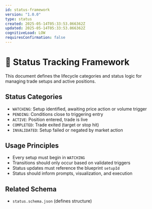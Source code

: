 ```yaml
---
id: status-framework
version: "1.0.0"
type: status
created: 2025-05-14T05:33:53.066362Z
updated: 2025-05-14T05:33:53.066362Z
cognitiveLoad: LOW
requiresConfirmation: false
---
```


# 🔄 Status Tracking Framework

This document defines the lifecycle categories and status logic for managing trade setups and active positions.

## Status Categories

- `WATCHING`: Setup identified, awaiting price action or volume trigger
- `PENDING`: Conditions close to triggering entry
- `ACTIVE`: Position entered, trade is live
- `COMPLETED`: Trade exited (target or stop hit)
- `INVALIDATED`: Setup failed or negated by market action

## Usage Principles

- Every setup must begin in `WATCHING`
- Transitions should only occur based on validated triggers
- Status updates must reference the blueprint `setupId`
- Status should inform prompts, visualization, and execution

## Related Schema

- `status.schema.json` (defines structure)
